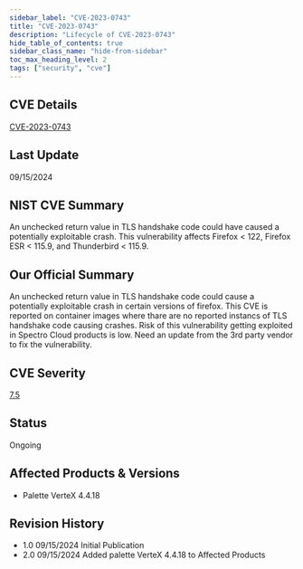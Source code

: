 ```yaml
---
sidebar_label: "CVE-2023-0743"
title: "CVE-2023-0743"
description: "Lifecycle of CVE-2023-0743"
hide_table_of_contents: true
sidebar_class_name: "hide-from-sidebar"
toc_max_heading_level: 2
tags: ["security", "cve"]
---
```


## CVE Details

[CVE-2023-0743](https://nvd.nist.gov/vuln/detail/CVE-2023-0743)

## Last Update

09/15/2024

## NIST CVE Summary

An unchecked return value in TLS handshake code could have caused a potentially exploitable crash. This vulnerability
affects Firefox < 122, Firefox ESR < 115.9, and Thunderbird < 115.9.

## Our Official Summary

An unchecked return value in TLS handshake code could cause a potentially exploitable crash in certain versions of
firefox. This CVE is reported on container images where thare are no reported instancs of TLS handshake code causing
crashes. Risk of this vulnerability getting exploited in Spectro Cloud products is low. Need an update from the 3rd
party vendor to fix the vulnerability.

## CVE Severity

[7.5](https://nvd.nist.gov/vuln/detail/CVE-2023-0743)

## Status

Ongoing

## Affected Products & Versions

- Palette VerteX 4.4.18

## Revision History

- 1.0 09/15/2024 Initial Publication
- 2.0 09/15/2024 Added palette VerteX 4.4.18 to Affected Products
